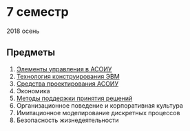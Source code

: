 # 7 семестр

2018 осень

## Предметы

1. [Элементы управления в АСОИУ](https://github.com/bestK1ngArthur/IU5/tree/master/Term%207/Controls%20in%20ASOIU)
2. [﻿﻿Технология конструирования ЭВМ](https://github.com/bestK1ngArthur/IU5/tree/master/Term%207/Technology%20of%20computer%20construction)
3. [Средства проектирования АСОИУ](https://github.com/bestK1ngArthur/IU5/tree/master/Term%207/Design%20tools%20ASOIU)
4. Экономика
5. [Методы поддержки принятия решений](https://github.com/bestK1ngArthur/IU5/tree/master/Term%207/Methods%20of%20decision%20support)
6. Организационное поведение и корпоративная культура
7. Имитационное моделирование дискретных процессов
8. Безопасность жизнедеятельности
